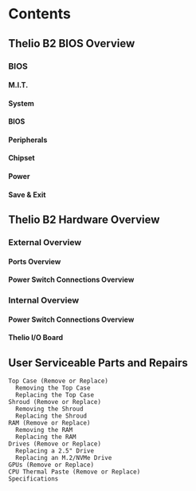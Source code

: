 # Contents
## Thelio B2 BIOS Overview
### BIOS
#### M.I.T.
#### System
#### BIOS
#### Peripherals
#### Chipset
#### Power
#### Save & Exit

## Thelio B2 Hardware Overview
### External Overview
#### Ports Overview
#### Power Switch Connections Overview
### Internal Overview
#### Power Switch Connections Overview
#### Thelio I/O Board

## User Serviceable Parts and Repairs
    Top Case (Remove or Replace)
      Removing the Top Case
      Replacing the Top Case
    Shroud (Remove or Replace)
      Removing the Shroud
      Replacing the Shroud
    RAM (Remove or Replace)
      Removing the RAM
      Replacing the RAM
    Drives (Remove or Replace)
      Replacing a 2.5" Drive
      Replacing an M.2/NVMe Drive
    GPUs (Remove or Replace)
    CPU Thermal Paste (Remove or Replace)
    Specifications
